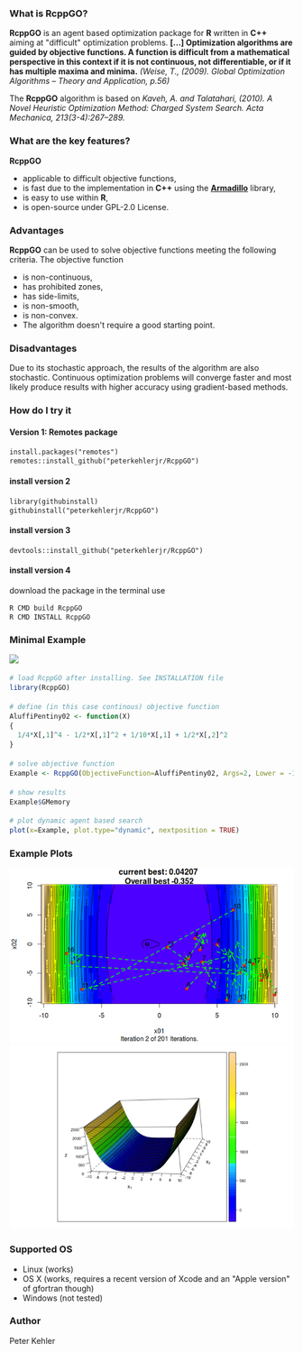 ### What is RcppGO?
**RcppGO** is an agent based optimization package for **R** written in **C++** aiming at "difficult" optimization problems. **[...] Optimization algorithms are guided by objective functions. A function is difficult from a mathematical perspective in this context if it is not continuous, not differentiable, or if it has multiple maxima and minima.** _(Weise, T., (2009). Global Optimization Algorithms – Theory and Application, p.56)_ 

The **RcppGO** algorithm is based on _Kaveh, A. and Talatahari, (2010). A Novel Heuristic Optimization Method: Charged System Search. Acta Mechanica, 213(3-4):267–289._

### What are the key features?
**RcppGO** 
* applicable to difficult objective functions,
* is fast due to the implementation in **C++** using the [**Armadillo**](http://arma.sourceforge.net/docs.html) library, 
* is easy to use within **R**,
* is open-source under GPL-2.0 License.

### Advantages
**RcppGO** can be used to solve objective functions meeting the following criteria. The objective function
* is non-continuous, 
* has prohibited zones,
* has side-limits,
* is non-smooth,
* is non-convex.  
* The algorithm doesn't require a good starting point. 

### Disadvantages
Due to its stochastic approach, the results of the algorithm are also stochastic. Continuous optimization problems will converge faster and most likely produce results with higher accuracy using gradient-based methods. 

### How do I try it 
#### Version 1: Remotes package
```{r}
install.packages("remotes")
remotes::install_github("peterkehlerjr/RcppGO")
```


#### install version 2
```{r}
library(githubinstall)
githubinstall("peterkehlerjr/RcppGO")
```

#### install version 3
```{r}
devtools::install_github("peterkehlerjr/RcppGO")
```

#### install version 4 
 download the package 
 in the terminal use
```{bash}
R CMD build RcppGO
R CMD INSTALL RcppGO
```

### Minimal Example
<img src="https://render.githubusercontent.com/render/math?math=f(x%2Cy)%3D%5Cfrac%7B1%7D%7B4%7Dx%5E%7B4%7D%20-%20%5Cfrac%7B1%7D%7B2%7Dx%5E%7B2%7D%20%20%2B%20%5Cfrac%7B1%7D%7B10%7Dx%20%2B%20%5Cfrac%7B1%7D%7B2%7Dy%5E%7B2%7D">

```R
# load RcppGO after installing. See INSTALLATION file
library(RcppGO)

# define (in this case continous) objective function
AluffiPentiny02 <- function(X)
{
  1/4*X[,1]^4 - 1/2*X[,1]^2 + 1/10*X[,1] + 1/2*X[,2]^2
}

# solve objective function
Example <- RcppGO(ObjectiveFunction=AluffiPentiny02, Args=2, Lower = -10, Upper = 10)

# show results
Example$GMemory

# plot dynamic agent based search
plot(x=Example, plot.type="dynamic", nextposition = TRUE)
```
### Example Plots
![Agents exploring the search space](https://github.com/peterkehlerjr/RcppGO/blob/master/vignettes/figure/Movement.png)
![Aluffi01](https://github.com/peterkehlerjr/RcppGO/blob/master/vignettes/figure/AluffiPentiny01.png)

### Supported OS
* Linux (works)
* OS X (works, requires a recent version of Xcode and an "Apple version" of gfortran though) 
* Windows (not tested)

### Author
Peter Kehler
